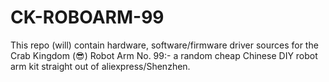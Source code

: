 # CK-ROBOARM-99

This repo (will) contain hardware, software/firmware driver sources for the Crab Kingdom (:sunglasses:) Robot Arm No. 99:- a random cheap Chinese DIY robot arm kit straight out of aliexpress/Shenzhen.
